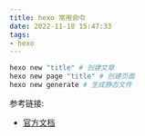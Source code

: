 ```yaml
---
title: hexo 常用命令
date: 2022-11-18 15:47:33
tags:
- hexo
---
```


```bash
hexo new "title" # 创建文章
hexo new page "title" # 创建页面
hexo new generate # 生成静态文件
```

参考链接:
- [官方文档](https://hexo.io/zh-cn/docs/commands)
